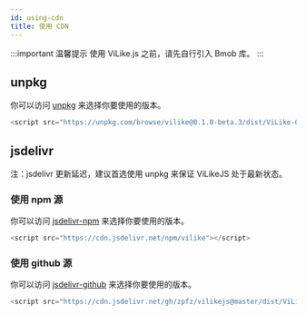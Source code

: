 ```yaml
---
id: using-cdn
title: 使用 CDN
---
```


:::important 温馨提示
使用 ViLike.js 之前，请先自行引入 Bmob 库。
:::

## unpkg

你可以访问 [unpkg](https://unpkg.com/vilike/) 来选择你要使用的版本。

```js
<script src="https://unpkg.com/browse/vilike@0.1.0-beta.3/dist/ViLike-0.1.0-beta.3.min.js"></script>
```

## jsdelivr

注：jsdelivr 更新延迟，建议首选使用 unpkg 来保证 ViLikeJS 处于最新状态。

### 使用 npm 源
你可以访问 [jsdelivr-npm](https://cdn.jsdelivr.net/npm/vilike/dist/) 来选择你要使用的版本。
```js
<script src="https://cdn.jsdelivr.net/npm/vilike"></script>
```
### 使用 github 源
你可以访问 [jsdelivr-github](https://cdn.jsdelivr.net/gh/zpfz/vilike.js/dist/) 来选择你要使用的版本。

```js
<script src="https://cdn.jsdelivr.net/gh/zpfz/vilikejs@master/dist/ViLike-0.1.0-beta.3.min.js"></script>
```







